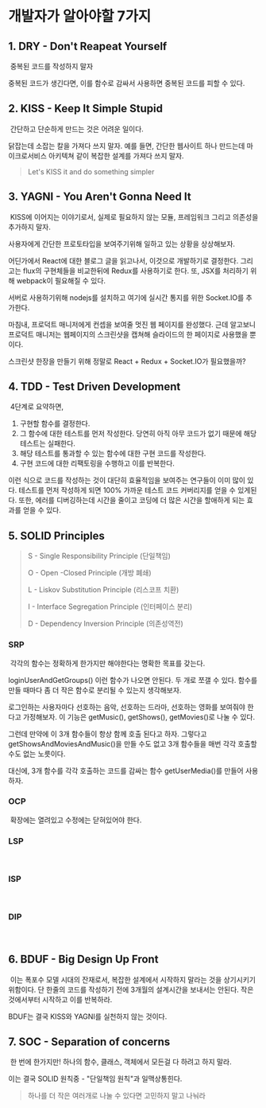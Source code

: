 # 개발자가 알아야할 7가지

## 1. DRY - Don't Reapeat Yourself

​	중복된 코드를 작성하지 말자

중복된 코드가 생긴다면, 이를 함수로 감싸서 사용하면 중복된 코드를 피할 수 있다.

## 2. KISS - Keep It Simple Stupid

​	간단하고 단순하게 만드는 것은 어려운 일이다. 

닭잡는데 소잡는 칼을  가져다 쓰지 말자. 예를 들면, 간단한 웹사이트 하나 만드는데 마이크로서비스 아키텍쳐 같이 복잡한 설계를 가져다 쓰지 말자. 

> Let's KISS it and do something simpler

## 3. YAGNI - You Aren't Gonna Need It

​	KISS에 이어지는 이야기로서, 실제로 필요하지 않는 모듈, 프레임워크 그리고 의존성을 추가하지 말자.

사용자에게 간단한 프로토타입을 보여주기위해 일하고 있는 상황을 상상해보자.

어딘가에서 React에 대한 블로그 글을 읽고나서, 이것으로 개발하기로 결정한다. 그리고는 flux의 구현체들을 비교한뒤에 Redux를 사용하기로 한다. 또, JSX를 처리하기 위해 webpack이 필요해질 수 있다.

서버로 사용하기위해 nodejs를 설치하고 여기에 실시간 통지를 위한 Socket.IO를 추가한다.

마침내, 프로덕트 매니저에게 컨셉을 보여줄 멋진 웹 페이지를 완성했다. 근데 알고보니 프로덕트 매니저는 웹페이지의 스크린샷을 캡쳐해 슬라이드의 한 페이지로 사용했을 뿐이다.

스크린샷 한장을 만들기 위해 정말로 React + Redux + Socket.IO가 필요했을까?

## 4. TDD - Test Driven Development

​	4단계로 요약하면,

1. 구현할 함수를 결정한다.
2. 그 함수에 대한 테스트를 먼저 작성한다. 당연히 아직 아무 코드가 없기 때문에 해당 테스트는 실패한다.
3. 해당 테스트를 통과할 수 있는 함수에 대한 구현 코드를 작성한다.
4. 구현 코드에 대한 리팩토링을 수행하고 이를 반복한다.

 이런 식으로 코드를 작성하는 것이 대단히 효율적임을 보여주는 연구들이 이미 많이 있다. 테스트를 먼저 작성하게 되면 100% 가까운 테스트 코드 커버리지를 얻을 수 있게된다. 또한, 에러를 디버깅하는데 시간을 줄이고 코딩에 더 많은 시간을 할애하게 되는 효과를 얻을 수 있다.

## 5. SOLID Principles

> S - Single Responsibility Principle (단일책임)
>
> O - Open -Closed Principle (개방 폐쇄)
>
> L - Liskov Substitution Principle (리스코프 치환)
>
> I - Interface Segregation Principle (인터페이스 분리)
>
> D - Dependency Inversion Principle (의존성역전)

### SRP

​	각각의 함수는 정확하게 한가지만 해야한다는 명확한 목표를 갖는다.

loginUserAndGetGroups() 이런 함수가 나오면 안된다. 두 개로 쪼갤 수 있다. 함수를 만들 때마다 좀 더 작은 함수로 분리될 수 있는지 생각해보자.

로그인하는 사용자마다 선호하는 음악, 선호하는 드라마, 선호하는 영화를 보여줘야 한다고 가정해보자. 이 기능은 getMusic(), getShows(), getMovies()로 나눌 수 있다.

그런데 만약에 이 3개 함수들이 항상 함께 호출 된다고 하자. 그렇다고 getShowsAndMoviesAndMusic()을 만들 수도 없고 3개 함수들을 매번 각각 호출할 수도 없는 노릇이다.

대신에, 3개 함수를 각각 호출하는 코드를 감싸는 함수 getUserMedia()를 만들어 사용하자.

### OCP

​	확장에는 열려있고 수정에는 닫혀있어야 한다.

### LSP

​	

### ISP

​	

### DIP

​	

## 6. BDUF - Big Design Up Front

​	이는 폭포수 모델 시대의 잔재로서, 복잡한 설계에서 시작하지 말라는 것을 상기시키기 위함이다. 단 한줄의 코드를 작성하기 전에 3개월의 설계시간을 보내서는 안된다. 작은 것에서부터 시작하고 이를 반복하라.

BDUF는 결국 KISS와 YAGNI를 실천하지 않는 것이다.

## 7. SOC - Separation of concerns

​	한 번에 한가지만! 하나의 함수, 클래스, 객체에서 모든걸 다 하려고 하지 말라.

이는 결국 SOLID 원칙중 - "단일책임 원칙"과 일맥상통힌다.

> 하나를 더 작은 여러개로 나눌 수 있다면 고민하지 말고 나눠라